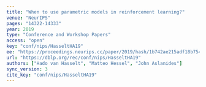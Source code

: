 ```yaml
---
title: "When to use parametric models in reinforcement learning?"
venue: "NeurIPS"
pages: "14322-14333"
year: 2019
type: "Conference and Workshop Papers"
access: "open"
key: "conf/nips/HasseltHA19"
ee: "https://proceedings.neurips.cc/paper/2019/hash/1b742ae215adf18b75449c6e272fd92d-Abstract.html"
url: "https://dblp.org/rec/conf/nips/HasseltHA19"
authors: ["Hado van Hasselt", "Matteo Hessel", "John Aslanides"]
sync_version: 3
cite_key: "conf/nips/HasseltHA19"
---
```

